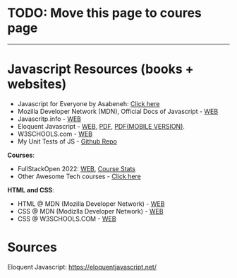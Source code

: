 # TODO: Move this page to coures page

***

# Javascript Resources (books + websites)

- Javascript for Everyone by Asabeneh: [Click here](https://github.com/Asabeneh/JavaScript-for-Everyone)
- Mozilla Developer Network (MDN), Official Docs of Javascript - [WEB](https://developer.mozilla.org/en-US/docs/Web/JavaScript)
- Javascritp.info - [WEB](http://javascript.info/)
- Eloquent Javascript - [WEB](https://eloquentjavascript.net/), [PDF](https://eloquentjavascript.net/Eloquent_JavaScript.pdf), [PDF(MOBILE VERSION)](https://eloquentjavascript.net/Eloquent_JavaScript_small.pdf).
- W3SCHOOLS.com - [WEB](https://www.w3schools.com/js/)
- My Unit Tests of JS - [Github Repo](https://github.com/sahilrajput03/learning_javascript_nodejs)

**Courses**:

- FullStackOpen 2022: [WEB](https://fullstackopen.com/en/), [Course Stats](https://studies.cs.helsinki.fi/stats/courses/fullstackopen)
- Other Awesome Tech courses - [Click here](courses-list.md)

**HTML and CSS**:
- HTML @ MDN (Mozilla Developer Network) - [WEB](https://developer.mozilla.org/en-US/docs/Web/HTML)
- CSS @ MDN (Modizlla Developer Network) - [WEB](https://developer.mozilla.org/en-US/docs/Web/CSS)
- CSS @ W3SCHOOLS.COM - [WEB](https://www.w3schools.com/css/)


# Sources

Eloquent Javascript: https://eloquentjavascript.net/
